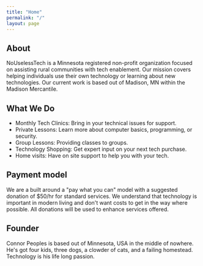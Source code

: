 ```yaml
---
title: "Home"
permalink: "/"
layout: page
---
```


## About

NoUselessTech is a Minnesota registered non-profit organization focused on assisting rural communities with tech enablement. Our mission covers helping individuals use their own technology or learning about new technologies. Our current work is based out of Madison, MN within the Madison Mercantile. 

## What We Do

- Monthly Tech Clinics: Bring in your technical issues for support.
- Private Lessons: Learn more about computer basics, programming, or security.
- Group Lessons: Providing classes to groups.
- Technology Shopping: Get expert input on your next tech purchase.
- Home visits: Have on site support to help you with your tech.

## Payment model

We are a built around a "pay what you can" model with a suggested donation of $50/hr for standard services. We understand that technology is important in modern living and don't want costs to get in the way where possible. All donations will be used to enhance services offered.

## Founder

Connor Peoples is based out of Minnesota, USA in the middle of nowhere. He's got four kids, three dogs, a clowder of cats, and a failing homestead. Technology is his life long passion.
